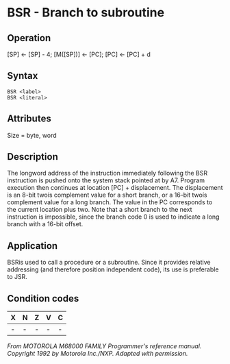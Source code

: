 # BSR - Branch to subroutine

## Operation
[SP] ← [SP] - 4; [M([SP])] ← [PC]; [PC] ← [PC] + d


## Syntax
```assembly
BSR <label>
BSR <literal>
```

## Attributes
Size = byte, word

## Description
The longword address of the instruction immediately following
the BSR instruction is pushed onto the system stack pointed at by
A7. Program execution then continues at location [PC] +
displacement. The displacement is an 8-bit twoís complement
value for a short branch, or a 16-bit twoís complement value for
a long branch. The value in the PC corresponds to the current
location plus two. Note that a short branch to the next instruction
is impossible, since the branch code 0 is used to indicate a long
branch with a 16-bit offset.

## Application
BSRis used to call a procedure or a subroutine. Since it provides
relative addressing (and therefore position independent code),
its use is preferable to JSR.

## Condition codes
|X|N|Z|V|C|
|--|--|--|--|--|
|-|-|-|-|-|

*From MOTOROLA M68000 FAMILY Programmer's reference manual. Copyright 1992 by Motorola Inc./NXP. Adapted with permission.*